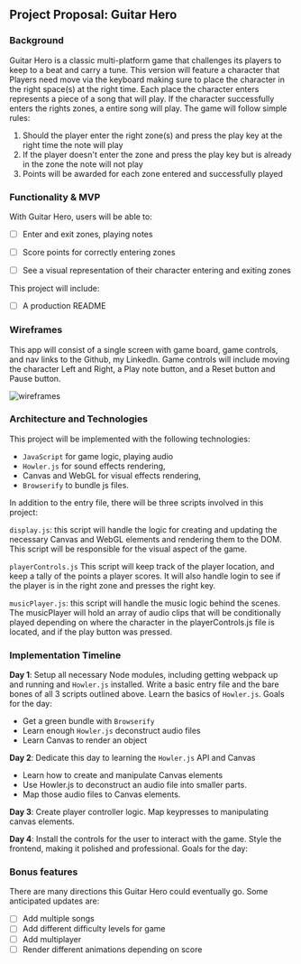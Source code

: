 ##  Project Proposal: Guitar Hero

### Background

Guitar Hero is a classic multi-platform game that challenges its players to keep to a beat and carry a tune. This version will feature a character that Players need move via the keyboard making sure to place the character in the right space(s) at the right time. Each place the character enters represents a piece of a song that will play. If the character successfully enters the rights zones, a entire song will play. The game will follow simple rules:
1) Should the player enter the right zone(s) and press the play key at the right time the note will play
2) If the player doesn't enter the zone and press the play key but is already in the zone the note will not play
3) Points will be awarded for each zone entered and successfully played

### Functionality & MVP  

With Guitar Hero, users will be able to:

- [ ] Enter and exit zones, playing notes
- [ ] Score points for correctly entering zones
- [ ] See a visual representation of their character entering and exiting zones


This project will include:

- [ ] A production README

### Wireframes

This app will consist of a single screen with game board, game controls, and nav links to the Github, my LinkedIn. Game controls will include moving the character Left and Right, a Play note button, and a Reset button and Pause button.

![wireframes](https://github.com/yaakovbeiss/Guitar-Hero/blob/master/GuiterHeroWireframe.png)

### Architecture and Technologies

This project will be implemented with the following technologies:

- `JavaScript` for game logic, playing audio
- `Howler.js` for sound effects rendering,
- Canvas and WebGL for visual effects rendering,
- `Browserify` to bundle js files.

In addition to the entry file, there will be three scripts involved in this project:


`display.js`: this script will handle the logic for creating and updating the necessary Canvas and WebGL elements and rendering them to the DOM. This script will be responsible for the visual aspect of the game.

`playerControls.js` This script will keep track of the player location, and keep a tally of the points a player scores. It will also handle login to see if the player is in the right zone and presses the right key.

`musicPlayer.js`: this script will handle the music logic behind the scenes. The musicPlayer will hold an array of audio clips that will be conditionally played depending on where the character in the playerControls.js file is located, and if the play button was pressed.


### Implementation Timeline

**Day 1**: Setup all necessary Node modules, including getting webpack up and running and `Howler.js` installed. Write a basic entry file and the bare bones of all 3 scripts outlined above.  Learn the basics of `Howler.js`.  Goals for the day:

- Get a green bundle with `Browserify`
- Learn enough `Howler.js` deconstruct audio files
- Learn Canvas to render an object

**Day 2**: Dedicate this day to learning the `Howler.js` API and Canvas
- Learn how to create and manipulate Canvas elements
- Use Howler.js to deconstruct an audio file into smaller parts.
- Map those audio files to Canvas elements.

**Day 3**: Create player controller logic. Map keypresses to manipulating canvas elements.

**Day 4**: Install the controls for the user to interact with the game.  Style the frontend, making it polished and professional.  Goals for the day:



### Bonus features

There are many directions this Guitar Hero could eventually go.  Some anticipated updates are:

- [ ] Add multiple songs
- [ ] Add different difficulty levels for game
- [ ] Add multiplayer
- [ ] Render different animations depending on score
